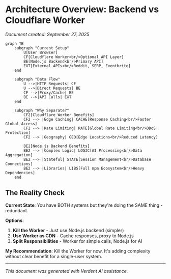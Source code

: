 # Architecture Overview: Backend vs Cloudflare Worker

_Document created: September 27, 2025_

```mermaid
graph TB
    subgraph "Current Setup"
        U[User Browser]
        CF[Cloudflare Worker<br/>Optional API Layer]
        BE[Node.js Backend<br/>Primary API]
        EXT[External APIs<br/>Reddit, SERP, Eventbrite]
    end

    subgraph "Data Flow"
        U -->|HTTP Requests| CF
        U -->|Direct Requests| BE
        CF -->|Proxy/Cache| BE
        BE -->|API Calls| EXT
    end

    subgraph "Why Separate?"
        CF2[Cloudflare Worker Benefits]
        CF2 --> |Edge Caching| CACHE[Response Caching<br/>Faster Global Access]
        CF2 --> |Rate Limiting| RATE[Global Rate Limiting<br/>DDoS Protection]
        CF2 --> |Geography| GEO[Edge Locations<br/>Reduced Latency]

        BE2[Node.js Backend Benefits]
        BE2 --> |Complex Logic| LOGIC[AI Processing<br/>Data Aggregation]
        BE2 --> |Stateful| STATE[Session Management<br/>Database Connections]
        BE2 --> |Libraries| LIBS[Full npm Ecosystem<br/>Heavy Dependencies]
    end
```

## The Reality Check

**Current State**: You have BOTH systems but they're doing the SAME thing - redundant.

**Options**:

1. **Kill the Worker** - Just use Node.js backend (simpler)
2. **Use Worker as CDN** - Cache responses, proxy to Node.js
3. **Split Responsibilities** - Worker for simple calls, Node.js for AI

**My Recommendation**: Kill the Worker for now. It's adding complexity without clear benefit for a single-user system.

---

_This document was generated with Verdent AI assistance._
